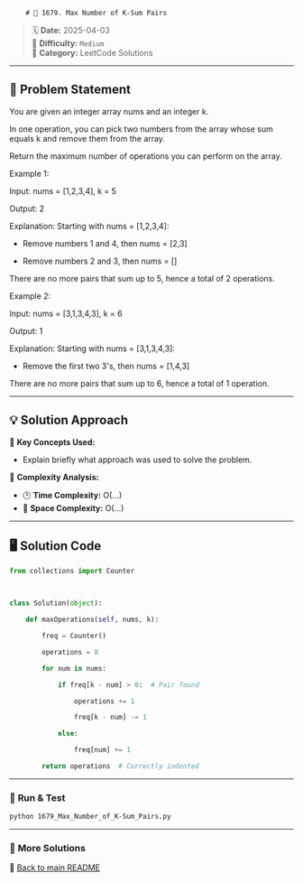 
        # 🌟 1679. Max Number of K-Sum Pairs

> 🗓 **Date:** 2025-04-03  
> 🎯 **Difficulty:** `Medium`  
> 📂 **Category:** LeetCode Solutions  

---

## 📖 Problem Statement  
You are given an integer array nums and an integer k.

In one operation, you can pick two numbers from the array whose sum equals k and remove them from the array.

Return the maximum number of operations you can perform on the array.

 

Example 1:

Input: nums = [1,2,3,4], k = 5
Output: 2
Explanation: Starting with nums = [1,2,3,4]:
- Remove numbers 1 and 4, then nums = [2,3]
- Remove numbers 2 and 3, then nums = []
There are no more pairs that sum up to 5, hence a total of 2 operations.
Example 2:

Input: nums = [3,1,3,4,3], k = 6
Output: 1
Explanation: Starting with nums = [3,1,3,4,3]:
- Remove the first two 3's, then nums = [1,4,3]
There are no more pairs that sum up to 6, hence a total of 1 operation.

---

## 💡 Solution Approach  
🔹 **Key Concepts Used:**  
- Explain briefly what approach was used to solve the problem.

🔹 **Complexity Analysis:**  
- 🕑 **Time Complexity:** O(...)  
- 💾 **Space Complexity:** O(...)  

---

## 🖥️ Solution Code  
```python
from collections import Counter

class Solution(object):
    def maxOperations(self, nums, k):
        freq = Counter()
        operations = 0
        for num in nums:
            if freq[k - num] > 0:  # Pair found
                operations += 1
                freq[k - num] -= 1
            else:
                freq[num] += 1
        return operations  # Correctly indented

```

---

### 🚀 **Run & Test**  
```bash
python 1679_Max_Number_of_K-Sum_Pairs.py
```

---

### 🔗 **More Solutions**  
📌 [Back to main README](../../README.md)
